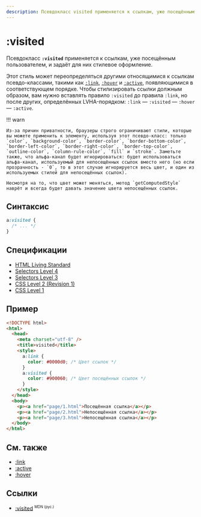 ```yaml
---
description: Псевдокласс visited применяется к ссылкам, уже посещённым пользователем, и задаёт для них стилевое оформление
---
```


# :visited

Псевдокласс **`:visited`** применяется к ссылкам, уже посещённым пользователем, и задаёт для них стилевое оформление.

Этот стиль может переопределяться другими относящимися к ссылкам псевдо-классами, такими как [`:link`](link.md), [`:hover`](hover.md) и [`:active`](active.md), появляющимися в соответствующем порядке. Чтобы стилизировать ссылки должным образом, вам нужно вставлять правило `:visited` до правила `:link`, но после других, определённых LVHA-порядком: `:link` — `:visited` — `:hover` — `:active`.

!!! warn

    Из-за причин приватности, браузеры строго ограничивают стили, которые вы можете применить к элементу, используя этот псевдо-класс: только `color`, `background-color`, `border-color`, `border-bottom-color`, `border-left-color`, `border-right-color`, `border-top-color`, `outline-color`, `column-rule-color`, `fill` и `stroke`. Заметьте также, что альфа-канал будет игнорироваться: будет использоваться альфа-канал, используемый для непосещённых ссылок вместо него (но если прозрачность - `0`, то в этот случае игнорируется весь цвет, и один из используемых стилей для непосещённых ссылок).

    Несмотря на то, что цвет может меняться, метод `getComputedStyle` наврёт и всегда будет давать значение цвета непосещённых ссылок.

## Синтаксис

```css
a:visited {
  /* ... */
}
```

## Спецификации

- [HTML Living Standard](https://html.spec.whatwg.org/multipage/semantics-other.html#selector-visited)
- [Selectors Level 4](https://drafts.csswg.org/selectors-4/#link)
- [Selectors Level 3](https://drafts.csswg.org/selectors-3/#link)
- [CSS Level 2 (Revision 1)](https://www.w3.org/TR/CSS2/selector.html#link-pseudo-classes)
- [CSS Level 1](https://www.w3.org/TR/CSS1/#anchor-pseudo-classes)

## Пример

```html
<!DOCTYPE html>
<html>
  <head>
    <meta charset="utf-8" />
    <title>visited</title>
    <style>
      a:link {
        color: #0000d0; /* Цвет ссылок */
      }
      a:visited {
        color: #900060; /* Цвет посещённых ссылок */
      }
    </style>
  </head>
  <body>
    <p><a href="page/1.html">Посещённая ссылка</a></p>
    <p><a href="page/2.html">Непосещённая ссылка</a></p>
    <p><a href="page/3.html">Непосещённая ссылка</a></p>
  </body>
</html>
```

## См. также

- [:link](link.md)
- [:active](active.md)
- [:hover](hover.md)

## Ссылки

- [:visited](https://developer.mozilla.org/ru/docs/Web/CSS/:visited) <sup><small>MDN (рус.)</small></sup>
